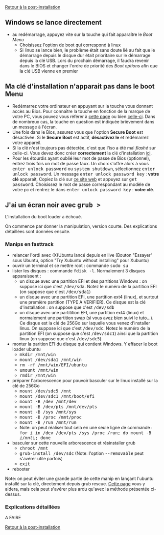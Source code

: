 [Retour à la post-installation](PostIntallation.md)

## Windows se lance directement
- au redémarrage, appuyez vite sur la touche qui fait apparaître le *Boot Menu* 
  - Choisissez l'option de boot qui correspond à linux
  - Si linux se lance bien, le problème était sans doute lié au fait que le démarrage depuis le disque dur était prioritaire sur le démarrage depuis la clé USB. Lors du prochain démarrage, il faudra revenir dans le BIOS et changer l'ordre de priorité des *Boot options* afin que la clé USB vienne en premier
 
## Ma clé d'installation n'apparait pas dans le boot Menu

- Redémarrez votre ordinateur en appuyant sur la touche vous donnant accès au Bios. Pour connaître la touche en fonction de la marque de votre PC, vous pouvez vous référer à [cette page](https://www.disk-image.com/faq-bootmenu.htm) ou bien [celle-ci](https://techofide.com/blogs/boot-menu-option-keys-for-all-computers-and-laptops-updated-list-2021-techofide/). Dans de nombreux cas, la touche en question est indiquée brièvement dans un message à l'écran.
- Une fois dans le Bios, assurez vous que l'option **Secure Boot** est désactivée. Si le **Secure Boot** est actif, **désactivez le** et redémarrez votre appareil.
- Si la clé n'est toujours pas détectée, c'est que l'iso a été mal *flashé* sur celle-ci. Vous devez donc créer **correctement** la clé d'installation [ici](Preparatifs.md).
- Pour les étourdis ayant oublié leur mot de passe de Bios (optionnel), entrez trois fois un mot de passe faux. Un choix s'offre alors à vous <tt>enter unlock password</tt> ou <tt>system shutdown</tt>, sélectionnez <tt>enter unlock password</tt>. Un message <tt>enter unlock password key</tt> : **votre clé** apparait, Copiez la clé sur [ce site web](https://bios-pw.org/) et appuyez sur <tt>get password</tt>. Choisissez le mot de passe correspondant au modèle de votre pc et rentrez le dans <tt>enter unlock password key</tt> : **votre clé**.
 
## J'ai un écran noir avec <tt>grub ></tt>
L'installation du boot loader a échoué. 

On commence par donner la manipulation, version courte. Des explications détaillées sont données ensuite.

### Manips en fasttrack
- relancer l'ordi avec (X)Ubuntu lancé depuis en live (Bouton "Essayer" sous Ubuntu, option "Try Xubuntu without installing" pour Xubuntu)
- ouvrir un terminal et se mettre root : commande <tt>sudo su</tt>
- lister les disques : commande <tt>fdisk -l</tt>. Normalement 3 disques apparaissent :
  - un disque avec une partition EFI et des partitions Windows : on suppose ici que c'est <tt>/dev/sda</tt>. Notez le numéro de la partition EFI (on suppose que c'est <tt>/dev/sda1</tt>)
  - un disque avec une partition EFI, une partition ext4 (linux), et surtout une première partition (TYPE A VERIFIER). Ce disque est la clé d'installation : on suppose que c'est <tt>/dev/sdb</tt>
  - un disque avec une partitition EFI, une partition ext4 (linux) et normalement une partition swap (si vous avez bien suivi le tuto...). Ce disque est la clé de 256Go sur laquelle vous venez d'installer linux. On suppose ici que c'est <tt>/dev/sdc</tt>. Notez le numéro de la partition EFI (on suppose que c'est <tt>/dev/sdc1</tt>) ainsi que la partition linux (on suppose que c'est <tt>/dev/sdc5</tt>)
- monter la parition EFI du disque qui contient Windows. Y effacer le boot loader ubuntu
  - <tt>mkdir /mnt/win</tt>
  - <tt>mount /dev/sda1 /mnt/win</tt>
  - <tt>rm -rf /mnt/win/EFI/ubuntu</tt>
  - <tt>umount /mnt/win</tt>
  - <tt>rmdir /mnt/win</tt>
- préparer l'arborescence pour pouvoir basculer sur le linux installé sur la clé de 256Go
  - <tt>mount /dev/sdc5 /mnt</tt>
  - <tt>mount /dev/sdc1 /mnt/boot/efi</tt>
  - <tt>mount -B /dev /mnt/dev</tt>
  - <tt>mount -B /dev/pts /mnt/dev/pts</tt>
  - <tt>mount -B /sys /mnt/sys</tt>
  - <tt>mount -B /proc /mnt/proc</tt>
  - <tt>mount -B /run /mnt/run</tt>
  - Note: on peut réaliser tout cela en une seule ligne de commande : <tt>for i in /dev /dev/pts /sys /proc /run; do mount -B $i /mnt$i; done</tt>
- basculer sur cette nouvelle arborescence et résinstaller grub
  - <tt>chroot /mnt</tt>
  - <tt>grub-install /dev/sdc</tt> (Note: l'option <tt>--removable</tt> peut s'avérer utile parfois)
  - <tt>exit</tt>
- rebooter

Note: on peut éviter une grande partie de cette manip en lançant l'ubuntu installé sur la clé, directement depuis grub rescue. [Cette page](https://doc.ubuntu-fr.org/grub-pc#demarrer_ubuntu_a_partir_de_grub_et_grub_rescue) vous y aidera, mais cela peut s'avérer plus ardu qu'avec la méthode présentée ci-dessus.

### Explications détaillées
A FAIRE



[Retour à la post-installation](PostIntallation.md)
